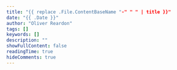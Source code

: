 ```yaml
---
title: "{{ replace .File.ContentBaseName "-" " " | title }}"
date: "{{ .Date }}"
author: "Oliver Reardon"
tags: []
keywords: []
description: ""
showFullContent: false
readingTime: true
hideComments: true
---
```


